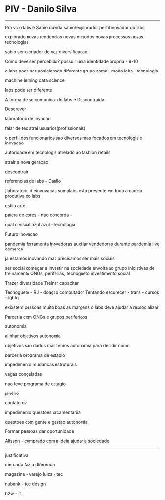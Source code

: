 # PIV - Danilo Silva

---

Pra vc o labs é
Sabio
duvida sabio/explorador
perfil inovador do labs

explorado
novas tendencias
novas metodos
novas processos
novas tecnologias

sabio
ser o criador de voz
diversificacao


Como deve ser percebido?
possuir uma identidade propria - 9-10

o labs pode ser posicionado diferente
grupo soma - moda
labs - tecnologia

machine lerning
data science

labs pode ser diferente

A forma de se comunicar do labs é
Descontraida

Descrever



laboratorio de invacao


falar de tec atrai usuarios(profissionais)

o perfil dos funcionarios sao diversos mas focados em tecnologia e inovacao

autoridade em tecnologia atrelado ao fashion retails

atrair a nova geracao

descontrair

referencias de labs - Danilo

]laboratorio d einvovacao
somalabs esta presente em toda a cadeia produtiva do labs


estilo arte


paleta de cores - nao concorda - 

qual o visual
azul
azul -  tecnologia


Futuro
inovacao

pandemia
ferramenta inovadoras
auxiliar vendedores durante pandemia
live comerce


ja estamos inovando
mas precisamos ser mais sociais

ser social
começar a investir na sociedade envolta ao grupo
iniciativas de treinamento
ONGs, periferias, tecnogueto
investimento social

Trazer diversidade
Treinar 
capacitar

Tecnogueto - RJ - doaçao computador
Tentando escurecer - trans - cursos - lgbtq 

exixstem pessoas muito boas as margens
o labs deve ajudar a ressocializar

Parceria com ONGs e grupos perifericos

autonomia


alinhar objetivos
autonomia

objetivos sao dados mas temos autonomia para decidir como 


parceria
programa de estagio

impedimento
mudancas estruturais

vagas congeladas

nao teve programa de estagio

janeiro

contato
cv

impedimento
questoes orcamentariia


questoes com gente e gestao
autonomia


Formar pessoas
dar oportunidade


Alisson - comprado com a ideia
ajudar a sociedade

---

justificativa

mercado faz a diferenca

magazine - varejo
luiza - tec

nubank - tec design

b2w - it